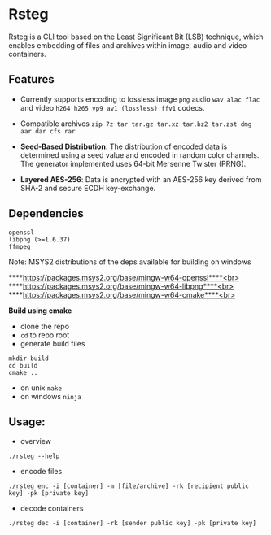 # Rsteg

Rsteg is a CLI tool based on the Least Significant Bit (LSB) technique, which enables embedding of files and archives within image, audio and video containers.

## Features

- Currently supports encoding to lossless image ```png``` audio ```wav alac flac``` and video ```h264 h265 vp9 av1 (lossless) ffv1``` codecs.

- Compatible archives ```zip 7z tar tar.gz tar.xz tar.bz2 tar.zst dmg aar dar cfs rar```

- **Seed-Based Distribution**: The distribution of encoded data is determined using a seed value and encoded in random color channels. The generator implemented uses 64-bit Mersenne Twister (PRNG).

- **Layered AES-256**: Data is encrypted with an AES-256 key derived from SHA-2 and secure ECDH key-exchange.

## Dependencies

```
openssl
libpng (>=1.6.37)
ffmpeg
```

Note: MSYS2 distributions of the deps available for building on windows<br>

****https://packages.msys2.org/base/mingw-w64-openssl****<br>
****https://packages.msys2.org/base/mingw-w64-libpng****<br>
****https://packages.msys2.org/base/mingw-w64-cmake****<br>


**Build using cmake**
- clone the repo
- ```cd``` to repo root
- generate build files
```
mkdir build
cd build
cmake ..
``` 
  - on unix ```make```
  - on windows ```ninja``` 

## Usage:

- overview
```
./rsteg --help
```
- encode files
```
./rsteg enc -i [container] -m [file/archive] -rk [recipient public key] -pk [private key]
```
- decode containers
```
./rsteg dec -i [container] -rk [sender public key] -pk [private key]
```
